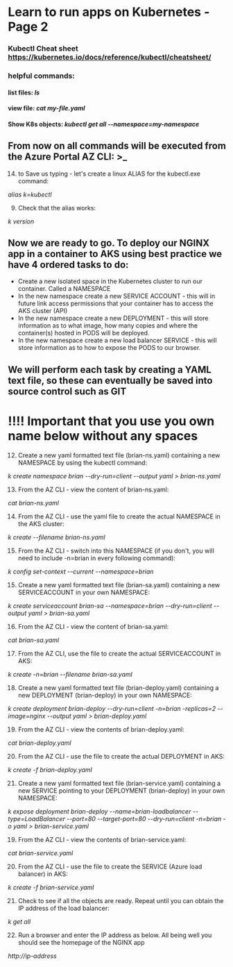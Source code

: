 
# Learn to run apps on Kubernetes - Page 2

### Kubectl Cheat sheet https://kubernetes.io/docs/reference/kubectl/cheatsheet/

### helpful commands:
#### list files: *ls*
#### view file: *cat my-file.yaml*
#### Show K8s objects: *kubectl get all --namespace=my-namespace*

## From now on all commands will be executed from the Azure Portal AZ CLI: >_

14. to Save us typing - let's create a linux ALIAS for the kubectl.exe command:

*alias k=kubectl*

9. Check that the alias works:

*k version*

## Now we are ready to go. To deploy our NGINX app in a container to AKS using best practice we have 4 ordered tasks to do:
- Create a new isolated space in the Kubernetes cluster to run our container. Called a NAMESPACE
- In the new namespace create a new SERVICE ACCOUNT - this will in future link access permissions that your container has to access the AKS cluster (API)
- In the new namespace create a new DEPLOYMENT - this will store information as to what image, how many copies and where the container(s) hosted in PODS will be deployed.
- In the new namespace create a new load balancer SERVICE - this will store information as to how to expose the PODS to our browser.

## We will perform each task by creating a YAML text file, so these can eventually be saved into source control such as GIT 

# !!!! Important that you use you own name below without any spaces

12. Create a new yaml formatted text file (brian-ns.yaml) containing a new NAMESPACE by using the kubectl command:

*k create namespace brian --dry-run=client --output yaml > brian-ns.yaml*

13. From the AZ CLI - view the content of brian-ns.yaml:

*cat brian-ns.yaml*

14. From the AZ CLI - use the yaml file to create the actual NAMESPACE in the AKS cluster:

*k create --filename brian-ns.yaml*

15. From the AZ CLI - switch into this NAMESPACE (if you don't, you will need to include -n=brian in every following command):

*k config set-context --current --namespace=brian*

15. Create a new yaml formatted text file (brian-sa.yaml) containing a new SERVICEACCOUNT in your own NAMESPACE: 

*k create serviceaccount brian-sa --namespace=brian --dry-run=client --output yaml > brian-sa.yaml*

16. From the AZ CLI - view the content of brian-sa.yaml:

*cat brian-sa.yaml*

17. From the AZ CLI, use the file to create the actual SERVICEACCOUNT in AKS:

*k create -n=brian --filename brian-sa.yaml*

18. Create a new yaml formatted text file (brian-deploy.yaml) containing a new DEPLOYMENT (brian-deploy) in your own NAMESPACE: 

*k create deployment brian-deploy --dry-run=client -n=brian -replicas=2 --image=nginx --output yaml > brian-deploy.yaml*

19. From the AZ CLI - view the contents of brian-deploy.yaml:

*cat brian-deploy.yaml*

20. From the AZ CLI - use the file to create the actual DEPLOYMENT in AKS:

*k create -f brian-deploy.yaml*

21. Create a new yaml formatted text file (brian-service.yaml) containing a new SERVICE pointing to your DEPLOYMENT (brian-deploy) in your own NAMESPACE:

*k expose deployment brian-deploy --name=brian-loadbalancer --type=LoadBalancer --port=80 --target-port=80 --dry-run=client -n=brian -o yaml > brian-service.yaml*

19. From the AZ CLI - view the contents of brian-service.yaml:

*cat brian-service.yaml*

20. From the AZ CLI - use the file to create the SERVICE (Azure load balancer) in AKS:

*k create -f brian-service.yaml*

21. Check to see if all the objects are ready. Repeat until you can obtain the IP address of the load balancer: 

*k get all*

22. Run a browser and enter the IP address as below. All being well you should see the homepage of the NGINX app 

*http://ip-address*







    







